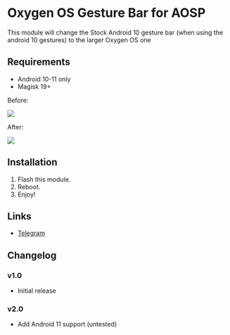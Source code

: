 # Oxygen OS Gesture Bar for AOSP

This module will change the Stock Android 10 gesture bar (when using the android 10 gestures) to the larger Oxygen OS one
## Requirements
- Android 10-11 only
- Magisk 19+

Before:

![](https://i.imgur.com/3GIKuoE.jpg)

After:

![](https://i.imgur.com/8AyySwy.jpg)

## Installation
1. Flash this module.
2. Reboot.
3. Enjoy!

## Links
- [Telegram](https://t.me/DanGLES3)


## Changelog
### v1.0
- Initial release
### v2.0
- Add Android 11 support (untested)
